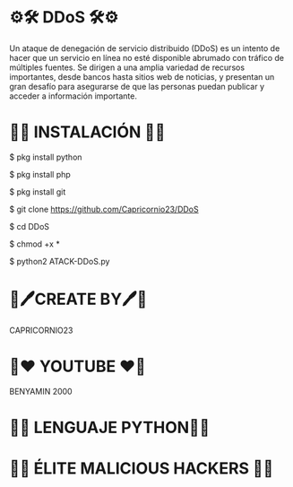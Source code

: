 # ⚙️🛠️ DDoS 🛠️⚙️

Un ataque de denegación de servicio distribuido (DDoS) es un intento de hacer que un servicio en línea no esté disponible
abrumado con tráfico de múltiples fuentes. Se dirigen a una amplia variedad de recursos importantes, desde bancos hasta sitios web de noticias, y presentan un gran desafío para asegurarse de que las personas puedan publicar y acceder a información importante.

# 🔰🔱 INSTALACIÓN 🔱🔰

$ pkg install python

$ pkg install php

$ pkg install git
 
$ git clone https://github.com/Capricornio23/DDoS

$ cd DDoS

$ chmod +x *

$ python2 ATACK-DDoS.py

# 🔰🖊️CREATE BY🖊️🔰

CAPRICORNIO23

# 🔰❤️ YOUTUBE ❤️🔰

BENYAMIN 2000

# 🔰📖 LENGUAJE PYTHON📖🔰

# 🔰🌟 ÉLITE MALICIOUS HACKERS 🌟🔰
